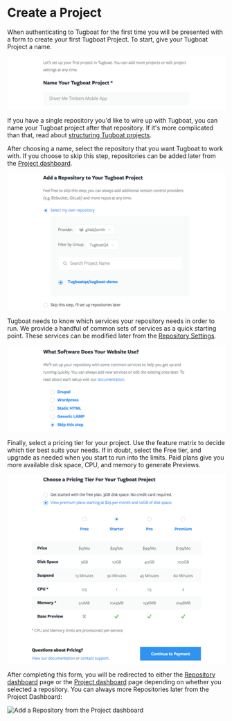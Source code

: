 # Create a Project

When authenticating to Tugboat for the first time you will be presented with a
form to create your first Tugboat Project. To start, give your Tugboat Project a
name.

![Project Name](_images/project-name.png)

If you have a single repository you'd like to wire up with Tugboat, you can
name your Tugboat project after that repository. If it's more complicated than
that, read about [structuring Tugboat projects](structuring-projects/index.md).

After choosing a name, select the repository that you want Tugboat to work with.
If you choose to skip this step, repositories can be added later from the
[Project dashboard](../../tugboat-dashboard/projects/index.md).

![Add a Repository](_images/project-add-repository.png)

Tugboat needs to know which services your repository needs in order to run. We
provide a handful of common sets of services as a quick starting point. These
services can be modified later from the [Repository
Settings](../../tugboat-dashboard/repositories/settings/index.md).

![Service templates](_images/project-templates.png)

Finally, select a pricing tier for your project. Use the feature matrix to
decide which tier best suits your needs. If in doubt, select the Free tier, and
upgrade as needed when you start to run into the limits. Paid plans give you more available disk space, CPU, and memory to generate Previews.

![Tiers](_images/project-tier.png)

After completing this form, you will be redirected to either the [Repository
dashboard](/tugboat-dashboard/repositories/) page or the
[Project dashboard](../../tugboat-dashboard/projects/index.md) page
depending on whether you selected a repository. You can always more
Repositories later from the Project Dashboard:

![Add a Repository from the Project
dashboard](_images/project-dashboard-add-repository.png)
